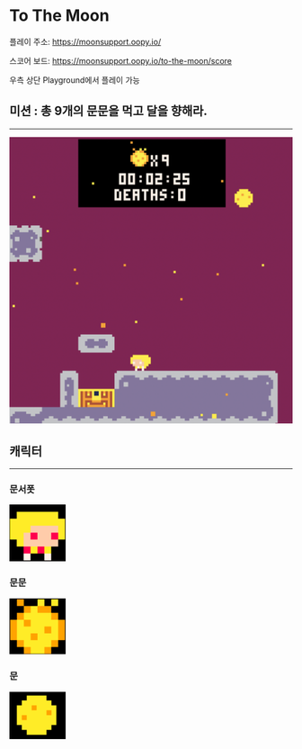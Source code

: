 # To The Moon

플레이 주소: https://moonsupport.oopy.io/

스코어 보드: https://moonsupport.oopy.io/to-the-moon/score

우측 상단 Playground에서 플레이 가능


## 미션 : 총 9개의 문문을 먹고 달을 향해라.
---
<img src="./assets/goal.png">

## 캐릭터
---
### 문서폿
<img width="100px" src="./assets/moonsupport.png"/>

### 문문
<img width="100px" src="./assets/moonmoon.png"/>

### 문
<img width="100px" src="./assets/moon.png"/>
